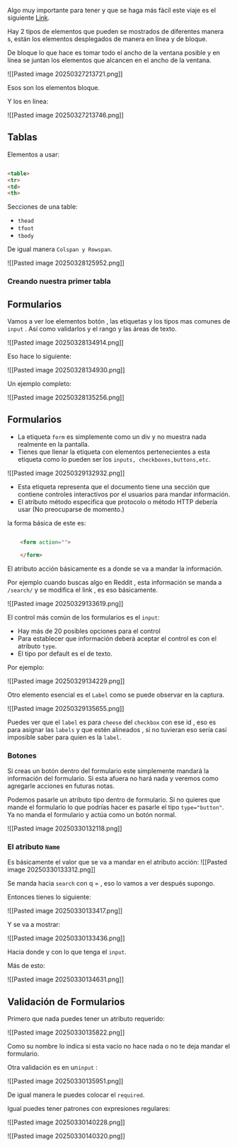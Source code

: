 
Algo muy importante para tener y que se haga más fácil este viaje es el siguiente [Link](https://trello.com/b/0PVRE1XQ/web-developer-bootcamp).

Hay 2 tipos de elementos que pueden se mostrados de diferentes manera s, están los elementos desplegados de manera en línea y de bloque.

De bloque lo que hace es tomar todo el ancho de la ventana posible y en línea se juntan los elementos que alcancen en el ancho de la ventana.

![[Pasted image 20250327213721.png]]

Esos son los elementos bloque.

Y los en línea: 

![[Pasted image 20250327213746.png]]


## Tablas

Elementos  a usar: 

```HTML

<table>
<tr>
<td>
<th>

```

Secciones de una table:

* `thead`
* `tfoot`
* `tbody`

De igual manera `Colspan y Rowspan`.


![[Pasted image 20250328125952.png]]


### Creando nuestra primer tabla


## Formularios

Vamos a ver loe elementos botón , las etiquetas y los tipos mas comunes de `input` . Así como validarlos y el rango y las áreas de texto.


![[Pasted image 20250328134914.png]]


Eso hace lo siguiente:

![[Pasted image 20250328134930.png]]

Un ejemplo completo: 

![[Pasted image 20250328135256.png]]


## Formularios

- La etiqueta `form` es simplemente como un div y no muestra nada realmente en la pantalla.
- Tienes que llenar la etiqueta con elementos pertenecientes a esta etiqueta como lo pueden ser los `inputs, checkboxes,buttons,etc`.

![[Pasted image 20250329132932.png]]

- Esta etiqueta representa que el documento tiene una sección que contiene controles interactivos por el usuarios para mandar información.
- El atributo método especifica que protocolo o método HTTP debería usar (No preocuparse de momento.)

la forma básica de este es:

```HTML

    <form action="">

    </form>

```

El atributo acción básicamente es a donde se va a mandar la información.

Por ejemplo cuando buscas algo en Reddit , esta información se manda a `/search/`  y se modifica el link , es eso básicamente.

![[Pasted image 20250329133619.png]]

El control más común de los formularios es el `input`:

- Hay más de 20 posibles opciones para el control
- Para establecer que información deberá aceptar el control es con el atributo `type`.
- El tipo por default es el de texto.

Por ejemplo:

![[Pasted image 20250329134229.png]]

Otro elemento esencial es el `Label` como se puede observar en la captura.

![[Pasted image 20250329135655.png]]


Puedes ver que el `label` es para `cheese`  del `checkbox` con ese id , eso es para asignar las `labels` y que estén alineados , si no tuvieran eso sería casi imposible saber para quien es la `label`.


### Botones


Si creas un botón dentro del formulario este simplemente mandará la información del formulario. Si esta afuera no hará nada y veremos como agregarle acciones en futuras notas.

Podemos pasarle un atributo tipo dentro de formulario. Si no quieres que mande el formulario lo que podrías hacer es pasarle el tipo `type="button"`. Ya no manda el formulario y actúa como un botón normal.  

![[Pasted image 20250330132118.png]]


### El atributo `Name`


Es básicamente el valor que se va a mandar en el atributo acción: ![[Pasted image 20250330133312.png]]



Se manda hacia `search` con q = , eso lo vamos a ver después supongo.


Entonces tienes lo siguiente: 

![[Pasted image 20250330133417.png]]


Y se va a mostrar: 

![[Pasted image 20250330133436.png]]

Hacia donde y con lo que tenga el `input`.

Más de esto:

![[Pasted image 20250330134631.png]]


## Validación de Formularios

Primero que nada puedes tener un atributo requerido:

![[Pasted image 20250330135822.png]]


Como su nombre lo indica si esta vacío no hace nada o no te deja mandar el formulario.

Otra validación es en un`input` :

![[Pasted image 20250330135951.png]]


De igual manera le puedes colocar el `required`.



Igual puedes tener patrones con expresiones regulares:

![[Pasted image 20250330140228.png]]

![[Pasted image 20250330140320.png]]


